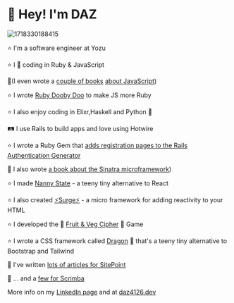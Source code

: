 # 👋 Hey! I'm DAZ
![1718330188415](https://github.com/user-attachments/assets/4f94a9ff-95be-4af7-b6de-886d9b7a6fad)

⭐ I'm a software engineer at Yozu

⭐ I 💜 coding in Ruby & JavaScript

📘(I even wrote a [couple of books](https://www.amazon.co.uk/JavaScript-Novice-Ninja-Darren-Jones-ebook/dp/B0C1556VYB/) [about JavaScript](https://www.amazon.co.uk/Learn-Code-JavaScript-Darren-Jones/dp/1925836401))

⭐ I wrote [Ruby Dooby Doo](https://github.com/daz4126/rubydoobydoo) to make JS more Ruby

⭐ I also enjoy coding in Elixr,Haskell and Python 🐍

🛤️ I use Rails to build apps and love using Hotwire

⭐ I wrote a Ruby Gem that [adds registration pages to the Rails Authentication Generator](https://github.com/daz4126/authentication_with_registration_generator)

📕 I also wrote [a book about the Sinatra microframework](https://www.amazon.co.uk/Jump-Start-Sinatra-Darren-Jones/dp/0987332147/))

⭐ I made [Nanny State](https://github.com/daz4126/Nanny-State) - a teeny tiny alternative to React

⭐ I also created [⚡️Surge⚡️](https://github.com/daz4126/surge) - a micro framework for adding reactivity to your HTML
 
⭐ I developed the 🍏 [Fruit & Veg Cipher](https://fruit-and-veg-cipher.onrender.com) 🥦  Game

⭐ I wrote a CSS framework called [Dragon](https://github.com/da4126/dragon) 🐲 that's a teeny tiny alternative to Bootstrap and Tailwind

📝 I've written [lots of articles for SitePoint](https://www.sitepoint.com/author/djones/)

📝 ... and a [few for Scrimba](https://scrimba.com/articles/author/darren/)

More info on my [LinkedIn page](https://www.linkedin.com/in/daz4126/) and at [daz4126.dev](https://daz4126.dev)
